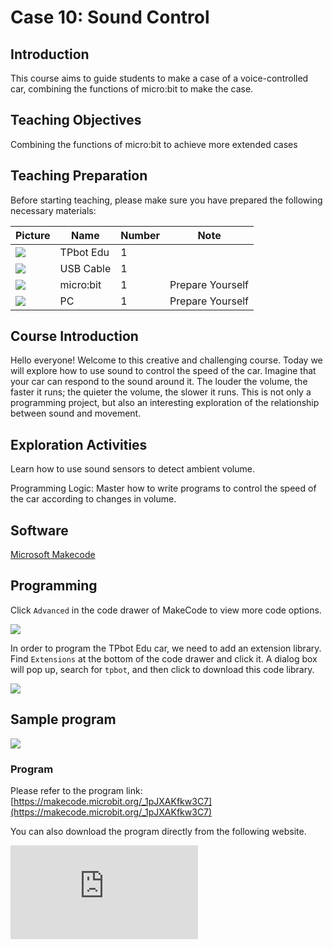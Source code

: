 ﻿---
sidebar_position: 10
sidebar_label: Sound Control
---

# Case 10: Sound Control

## Introduction

This course aims to guide students to make a case of a voice-controlled car, combining the functions of micro:bit to make the case.

## Teaching Objectives

Combining the functions of micro:bit to achieve more extended cases

## Teaching Preparation

Before starting teaching, please make sure you have prepared the following necessary materials:

| Picture | Name | Number | Note |
|---|---|---|---|
| ![](https://wiki-media-ef.oss-cn-hongkong.aliyuncs.com/docs/microbit/microbit-smart-car/microbit-tpbot-edu/TPBot_tianpeng_edu.png)| TPbot Edu | 1 |   |
| ![](https://wiki-media-ef.oss-cn-hongkong.aliyuncs.com/docs/microbit/interesting-case/cutebot-fun-football-game-kit/cases-libraries/images/USB-data-cable.png) | USB Cable | 1 |   |
| ![](https://wiki-media-ef.oss-cn-hongkong.aliyuncs.com/docs/microbit/interesting-case/cutebot-fun-football-game-kit/cases-libraries/images/microbit.png) | micro:bit | 1 | Prepare Yourself |
| ![](https://wiki-media-ef.oss-cn-hongkong.aliyuncs.com/docs/microbit/interesting-case/cutebot-fun-football-game-kit/cases-libraries/images/pc.png) | PC | 1 | Prepare Yourself |

## Course Introduction

Hello everyone! Welcome to this creative and challenging course. Today we will explore how to use sound to control the speed of the car. Imagine that your car can respond to the sound around it. The louder the volume, the faster it runs; the quieter the volume, the slower it runs. This is not only a programming project, but also an interesting exploration of the relationship between sound and movement.

## Exploration Activities

Learn how to use sound sensors to detect ambient volume.

Programming Logic: Master how to write programs to control the speed of the car according to changes in volume.

## Software

[Microsoft Makecode](https://makecode.microbit.org/#)

## Programming

Click `Advanced` in the code drawer of MakeCode to view more code options.

![](https://wiki-media-ef.oss-cn-hongkong.aliyuncs.com/docs/microbit/microbit-smart-car/microbit-tpbot/images/TPBot_tianpeng_case_01_02.png)

In order to program the TPbot Edu car, we need to add an extension library. Find `Extensions` at the bottom of the code drawer and click it. A dialog box will pop up, search for `tpbot`, and then click to download this code library.

![](https://wiki-media-ef.oss-cn-hongkong.aliyuncs.com/docs/microbit/microbit-smart-car/microbit-tpbot/images/TPBot_tianpeng_case_01_03.png)

## Sample program

![](https://wiki-media-ef.oss-cn-hongkong.aliyuncs.com/docs/microbit/microbit-smart-car/microbit-tpbot-edu/TPBot_tianpeng_edu_case_10_07.png)

### Program

Please refer to the program link: [https://makecode.microbit.org/_1pJXAKfkw3C7](https://makecode.microbit.org/_1pJXAKfkw3C7)

You can also download the program directly from the following website.

<div
    style={{
        position: 'relative',
        paddingBottom: '60%',
        overflow: 'hidden',
    }}
>
    <iframe
        src="https://makecode.microbit.org/_1pJXAKfkw3C7"
        frameborder="0"
        sandbox="allow-popups allow-forms allow-scripts allow-same-origin"
        style={{
            position: 'absolute',
            width: '100%',
            height: '100%',
        }}
    />
</div>


## Conclusion

The car automatically adjusts its speed based on the loudness of the sound.

## Extended Knowledge

**How Sound Propagates**
Sound is a mechanical wave that propagates through a medium, such as air, water, or solids. Here are the basic principles of sound propagation:

1. Vibration of the sound source
The propagation of sound begins with the vibration of the sound source. When an object vibrates, it causes the surrounding medium, such as air molecules, to vibrate as well. These vibrations spread outward in the form of waves.

2. Propagation in a medium
Sound requires a medium to propagate because sound waves are interactions between particles in the medium. In gases, such as air, these particles are separated, while in liquids and solids, the particles are more closely connected.

3. Compression and rarefaction
When a sound source vibrates, it causes the particles in the medium to be compressed (pushed closer) and rarefaction (pulled farther apart). This pattern of compression and rarefaction forms a sound wave.

4. Longitudinal waves
A sound wave is a longitudinal wave, which means that the vibration direction of the medium particles is the same as the direction of the wave's propagation. For example, in air, when sound waves travel, the air particles vibrate up and down, while the sound waves travel forward.

5. Wave Speed and Frequency
The speed at which sound waves travel depends on the properties of the medium, such as density and elasticity. Sound waves travel fastest in solids, followed by liquids, and slowest in gases. The frequency of a sound wave determines the pitch of the sound; the higher the frequency, the higher the pitch.

6. Reflection, Refraction, and Diffraction
When sound waves encounter obstacles or pass through the boundaries of different media, they can be reflected, refracted, or diffracted. Reflection is the phenomenon that sound waves bounce back after encountering obstacles; refraction is the phenomenon that sound waves change direction when they change speed when they enter from one medium into another; and diffraction is the phenomenon that sound waves continue to propagate around small holes or obstacles when they encounter them.

7. Human Ear Perception
When sound waves reach the human ear, they cause the eardrum to vibrate. These vibrations are transmitted to the inner ear through the bones and fluid in the ear, stimulating hair cells, and ultimately converted into nerve signals that are recognized as sound by the brain.

The propagation of sound is a complex process that involves multiple physical, physiological, and psychological levels. Understanding how sound travels helps us better understand sound technology, such as speakers, microphones, and sonar systems.
